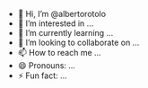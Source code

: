 - 👋 Hi, I’m @albertorotolo
- 👀 I’m interested in ...
- 🌱 I’m currently learning ...
- 💞️ I’m looking to collaborate on ...
- 📫 How to reach me ...
- 😄 Pronouns: ...
- ⚡ Fun fact: ...

<!---
albertorotolo/albertorotolo is a ✨ special ✨ repository because its `README.md` (this file) appears on your GitHub profile.
You can click the Preview link to take a look at your changes.
--->
